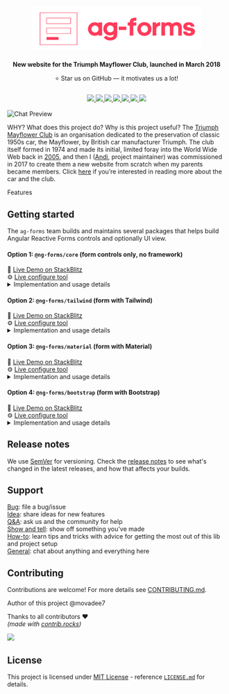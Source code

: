 <div align="center">
    <h1>
        <img src="logo.png" height="100px">
    </h1>
    <p><b>New website for the Triumph Mayflower Club, launched in March 2018</b></p>
		⭐ Star us on GitHub — it motivates us a lot!
    <h3>
        <a href="https://www.github.com/andiemmadavies">
            <img src="https://img.shields.io/badge/maintainer-%40andiemmadavies-yellow">
        </a>
        <a href="https://www.triumphmayflowerclub.com/">
            <img src="https://img.shields.io/website?url=http%3A%2F%2Fwww.triumphmayflowerclub.com%2F">
        </a>
        <a href="https://www.triumphmayflowerclub.com/news/2018/03/launchofthenewclubwebsite">
            <img src="https://img.shields.io/badge/launched-march%202018-teal">
        </a>
        <a href="https://www.github.com/Stack-in-a-box/triumphmayflowerclub.com/commits/master">
            <img src="https://img.shields.io/github/last-commit/Stack-in-a-box/triumphmayflowerclub.com?color=blue&label=updated">
        </a>
        <a href="https://www.github.com/Stack-in-a-box/triumphmayflowerclub.com/releases/latest">
            <img src="https://img.shields.io/github/v/release/Stack-in-a-box/triumphmayflowerclub.com?color=blueviolet&label=version">
        </a>
        <a href="#copyright">
            <img src="https://img.shields.io/badge/licence-%C2%A9-crimson">
        </a>
        <a href="https://www.facebook.com/triumphmayflowerclub">
            <img src="https://img.shields.io/badge/social-facebook-darkred">
        </a>
    </h3>
</div>

![Chat Preview](http://i.imgur.com/lgRe8z4.png)

WHY? What does this project do? Why is this project useful?
The [Triumph Mayflower Club](https://www.triumphmayflowerclub.com/) is an organisation dedicated to the preservation of classic 1950s car, the Mayflower, by British car manufacturer Triumph. The club itself formed in 1974 and made its initial, limited foray into the World Wide Web back in [2005](https://legacy.triumphmayflowerclub.com/), and then I ([Andi](https://www.github.com/andiemmadavies), project maintainer) was commissioned in 2017 to create them a new website from scratch when my parents became members. Click [here](https://www.triumphmayflowerclub.com/about) if you’re interested in reading more about the car and the club.

Features

## Getting started

The `ag-forms` team builds and maintains several packages that helps build Angular Reactive Forms controls and optionally UI view.

#### Option 1: `@ng-forms/core` (form controls only, no framework)

<div>👀 <a href="url">Live Demo on StackBlitz</a></div>
<div>⚙️ <a href="url">Live configure tool</a></div>

<details>
<summary>Implementation and usage details</summary></br>

**Step 1: Install dependencies**

_Option 1:_ using <a href="">npm</a>
`npm i @angular/forms @ngx-formly/core @ngx-formly/bootstrap --save`

_Option 2:_ using <a href="">npx</a>
`npx i @angular/forms @ngx-formly/core @ngx-formly/bootstrap --save`

_Option 3:_ <a href="">yarn</a>
`yarn add @angular/forms @ngx-formly/core @ngx-formly/bootstrap`
</br>

**Step 2: In your app provide access to AgFormService**

_Option 1:_ provide in @NgModule()

```ts
import { AgFormService } from '@ag-forms/core';

@NgModule({
  providers: [
    ReactiveFormsModule,
    AgFormService
  ],
  …
})
```

_Option 2:_ provide in @Component()

```ts
import { AgFormService } from '@ag-forms/core';

@Component({
  selector: 'app-hero-list',
  templateUrl: './hero-list.component.html',
  providers: [ AgFormService ]
})
```

**Step 3: Configure and build form**

```ts
import { AgFormService } from '@ag-forms/core';
...

@Component({
  selector: 'app-hero-list',
  templateUrl: './hero-list.component.html',
  providers: [ AgFormService ]
})
export class AppComponent {
  form: FormGroup;
  schema = [{ type: 'input' }, { type: 'email' }];

  constructor(public fs: AgFormService) {
    this.form = this.fs.buildForm(this.schema);
  }
}
```

That's it, the above example will render...

</details>

#### Option 2: `@ng-forms/tailwind` (form with Tailwind)

<div>👀 <a href="url">Live Demo on StackBlitz</a></div>
<div>⚙️ <a href="url">Live configure tool</a></div>

<details>
<summary>Implementation and usage details</summary>
</details>

#### Option 3: `@ng-forms/material` (form with Material)

<div>👀 <a href="url">Live Demo on StackBlitz</a></div>
<div>⚙️ <a href="url">Live configure tool</a></div>

<details>
<summary>Implementation and usage details</summary>
</details>

#### Option 4: `@ng-forms/bootstrap` (form with Bootstrap)

<div>👀 <a href="url">Live Demo on StackBlitz</a></div>
<div>⚙️ <a href="url">Live configure tool</a></div>

<details>
<summary>Implementation and usage details</summary>
</details>

## Release notes

We use [SemVer](https://semver.org/) for versioning. Check the [release notes](https://github.com/bazelbuild/bazel/releases) to see what's changed in the latest releases, and how that affects your builds.

## Support

[Bug](): file a bug/issue  
[Idea](https://github.com/movadee/ag-forms/discussions/categories/ideas): share ideas for new features  
[Q&A](https://github.com/movadee/ag-forms/discussions/categories/q-a): ask us and the community for help  
[Show and tell](https://github.com/movadee/ag-forms/discussions/categories/show-tell): show off something you've made  
[How-to](): learn tips and tricks with advice for getting the most out of this lib and project setup  
[General](https://github.com/movadee/ag-forms/discussions/categories/general): chat about anything and everything here

## Contributing

Contributions are welcome! For more details see [CONTRIBUTING.md](./CONTRIBUTING.md).

Author of this project @movadee7

Thanks to all contributors :heart: </br>
_(made with [contrib.rocks](https://contrib.rocks))_

<a href="https://github.com/movadee/ag-forms/graphs/contributors">
  <img src="https://contrib.rocks/image?repo=movadee/ag-forms" />
</a>

## License

This project is licensed under [MIT License](https://license.md/licenses/mit-license/) - reference [`LICENSE.md`](./LICENSE.md) for details.

